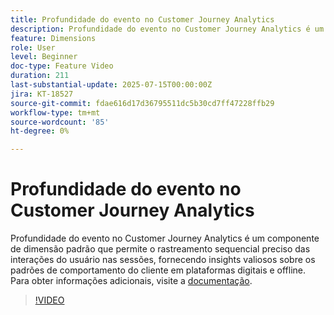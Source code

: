```yaml
---
title: Profundidade do evento no Customer Journey Analytics
description: Profundidade do evento no Customer Journey Analytics é um componente de dimensão padrão que permite o rastreamento sequencial preciso das interações do usuário nas sessões, fornecendo insights valiosos sobre os padrões de comportamento do cliente em plataformas digitais e offline.
feature: Dimensions
role: User
level: Beginner
doc-type: Feature Video
duration: 211
last-substantial-update: 2025-07-15T00:00:00Z
jira: KT-18527
source-git-commit: fdae616d17d36795511dc5b30cd7ff47228ffb29
workflow-type: tm+mt
source-wordcount: '85'
ht-degree: 0%

---
```



# Profundidade do evento no Customer Journey Analytics

Profundidade do evento no Customer Journey Analytics é um componente de dimensão padrão que permite o rastreamento sequencial preciso das interações do usuário nas sessões, fornecendo insights valiosos sobre os padrões de comportamento do cliente em plataformas digitais e offline. Para obter informações adicionais, visite a [documentação](https://experienceleague.adobe.com/pt-br/docs/analytics-platform/using/cja-dataviews/component-reference#standard-dimensions).

>[!VIDEO](https://video.tv.adobe.com/v/3464851/?learn=on&enablevpops)
